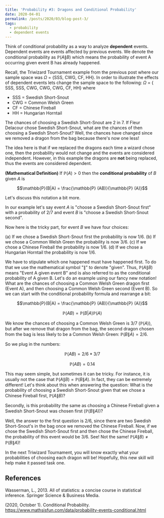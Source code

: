 ```yaml
---
title: 'Probability #3: Dragons and Conditional Probability'
date: 2020-04-01
permalink: /posts/2020/03/blog-post-3/
tags:
  - probability
  - dependent events
---
```


Think of conditional probability as a way to analyze **dependent** events. Dependent events are events affected by previous events. We denote the conditional probability as $\mathbb{P} (A \| B)$ which means the probability of event A occurring given event B has already happened.

Recall, the Triwizard Tournament example from the previous post where our sample space was $\Omega$ = {SSS, CWG, CF, HH}. In order to illustrate the effects of dependent events lets change the sample space to the following: $\Omega$ = { SSS, SSS, CWG, CWG, CWG, CF, HH} where

* SSS = Swedish Short-Snout
* CWG = Common Welsh Green
* CF = Chinese Fireball
* HH = Hungarian Horntail

The chances of choosing a Swedish Short-Snout are 2 in 7. If Fleur Delacour chose Swedish Short-Snout, what are the chances of then choosing a Swedish Short-Snout? Well, the chances have changed since we removed a dragon from the bag because there's now one less!

The idea here is that if we replaced the dragons each time a wizard chose one, then the probability would not change and the events are considered independent. However, in this example the dragons are **not** being replaced, thus the events are considered dependent.

**(Mathematical Definition)** If $\mathbb{P}(A) > 0$ then the **conditional probability** of $B$ given $A$ is

$$\mathbb{P}(B|A) = \frac{\mathbb{P} (AB)}{\mathbb{P} (A)}$$

Let's discuss this notation a bit more.

In our example let's say event $A$ is "choose a Swedish Short-Snout first" with a probability of 2/7 and event $B$ is "choose a Swedish Short-Snout second".

Now here is the tricky part, for event $B$ we have four choices:
    
(a) If we chose a Swedish Short-Snout first the probability is now 1/6.
(b) If we chose a Common Welsh Green the probability is now 3/6.
(c) If we chose a Chinese Fireball the probability is now 1/6.
(d) If we chose a Hungarian Horntail the probability is now 1/6.

We have to stipulate which one happened must have happened first. To do that we use the mathematical symbol "$\|$" to denote "given". Thus, $\mathbb{P}(A\|B)$ means "Event A given event B" and is also referred to as the conditional probability of A given B. Let's do an example using our fancy new notation! What are the chances of choosing a Common Welsh Green dragon first (Event A), and then choosing a Common Welsh Green second (Event B). So we can start with the conditional probability formula and rearrange a bit:

$$\mathbb{P}(B|A) = \frac{\mathbb{P} (AB)}{\mathbb{P} (A)}$$

$$\mathbb{P} (AB) = \mathbb{P}(B|A) \mathbb{P} (A)$$

We know the chances of choosing a Common Welsh Green is 3/7 ($\mathbb{P} (A)$), but after we remove that dragon from the bag, the second dragon chosen from the bag is less likely to be a Common Welsh Green: $\mathbb{P} (B\|A) = 2/6$.

So we plug in the numbers:

$$\mathbb{P} (AB) = 2/6 * 3/7$$

$$\mathbb{P} (AB) = 0.14$$

This may seem simple, but sometimes it can be tricky. For instance, it is usually not the case that $\mathbb{P}(A\|B) = \mathbb{P}(B\|A)$. In fact, they can be extremely different! Let's think about this when answering the question: What is the probability of choosing a Swedish Short-Snout given that we chose a Chinese Fireball first, $\mathbb{P}(A\|B)$?

Secondly, is this probability the same as choosing a Chinese Fireball given a Swedish Short-Snout was chosen first ($\mathbb{P}(B\|A)$)?

Well, the answer to the first question is 2/6, since there are two Swedish Short-Snout's in the bag once we removed the Chinese Fireball. Now, if we chose the Swedish Short-Snout first and then chose the Chinese Fireball, the probability of this event would be 3/6. See! Not the same! $\mathbb{P}(A\|B) \ne \mathbb{P}(B\|A)$!

In the next Triwizard Tournament, you will know exactly what your probabilities of choosing each dragon will be! Hopefully, this new skill will help make it passed task one.

## References

Wasserman, L., 2013. All of statistics: a concise course in statistical inference. Springer Science \& Business Media.

(2020, October 1). Conditional Probability. https://www.mathsisfun.com/data/probability-events-conditional.html
